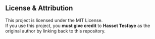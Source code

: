 ## License & Attribution
This project is licensed under the MIT License.  
If you use this project, you **must give credit** to **Hasset Tesfaye** as the original author by linking back to this repository.
